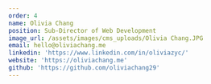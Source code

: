 ```yaml
---
order: 4
name: Olivia Chang
position: Sub-Director of Web Development
image_url: /assets/images/cms_uploads/Olivia Chang.JPG
email: hello@oliviachang.me
linkedin: 'https://www.linkedin.com/in/oliviazyc/'
website: 'https://oliviachang.me'
github: 'https://github.com/oliviachang29'
---
```


